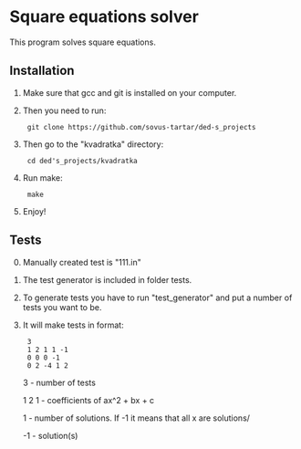 # Square equations solver
This program solves square equations.
## Installation

1. Make sure that gcc and git is installed on your computer.

2. Then you need to run:            

        git clone https://github.com/sovus-tartar/ded-s_projects

3. Then go to the "kvadratka" directory:

        cd ded's_projects/kvadratka

4. Run make:

        make
   
6. Enjoy!
   
## Tests

0. Manually created test is "111.in"
1. The test generator is included in folder tests.
2. To generate tests you have to run "test_generator" and put a number of tests you want to be. 
3. It will make tests in format: 
   
        3
        1 2 1 1 -1
        0 0 0 -1
        0 2 -4 1 2
    3 - number of tests
    
    1 2 1 - coefficients of ax^2 + bx + c
    
    1 - number of solutions. If -1 it means that all x are solutions/

    -1 - solution(s)
